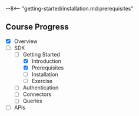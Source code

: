 --8<-- "getting-started/installation.md:prerequisites"

## Course Progress
-   [X] Overview
-   [ ] SDK
    *   [ ] Getting Started
        +   [X] Introduction
        +   [X] Prerequisites
        +   [ ] Installation
        +   [ ] Exercise
    *   [ ] Authentication
    *   [ ] Connectors
    *   [ ] Queries
-   [ ] APIs